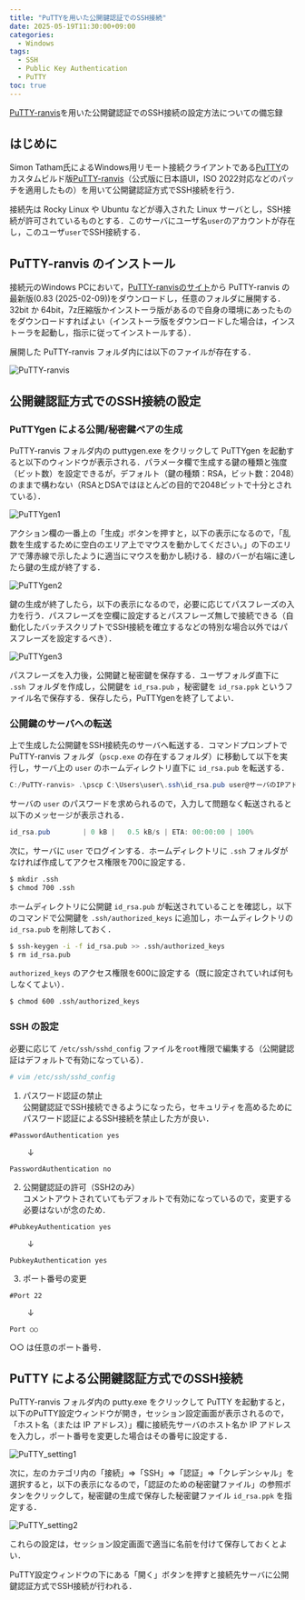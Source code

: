 ```yaml
---
title: "PuTTYを用いた公開鍵認証でのSSH接続"
date: 2025-05-19T11:30:00+09:00
categories:
  - Windows
tags:
  - SSH
  - Public Key Authentication
  - PuTTY
toc: true
---
```


[PuTTY-ranvis](https://www.ranvis.com/putty)を用いた公開鍵認証でのSSH接続の設定方法についての備忘録

## はじめに

Simon Tatham氏によるWindows用リモート接続クライアントである[PuTTY](https://www.chiark.greenend.org.uk/~sgtatham/putty/)のカスタムビルド版[PuTTY-ranvis](https://www.ranvis.com/putty)（公式版に日本語UI，ISO 2022対応などのパッチを適用したもの）を用いて公開鍵認証方式でSSH接続を行う．

接続先は Rocky Linux や Ubuntu などが導入された Linux サーバとし，SSH接続が許可されているものとする．このサーバにユーザ名`user`のアカウントが存在し，このユーザ`user`でSSH接続する．

## PuTTY-ranvis のインストール

接続元のWindows PCにおいて，[PuTTY-ranvisのサイト](https://www.ranvis.com/putty)から PuTTY-ranvis の最新版(0.83 (2025-02-09))をダウンロードし，任意のフォルダに展開する．32bit か 64bit，7z圧縮版かインストーラ版があるので自身の環境にあったものをダウンロードすればよい（インストーラ版をダウンロードした場合は，インストーラを起動し，指示に従ってインストールする）．

展開した PuTTY-ranvis フォルダ内には以下のファイルが存在する．

![PuTTY-ranvis]({{site.baseurl}}/images/PuTTY-ranvis_files.png)

## 公開鍵認証方式でのSSH接続の設定

### PuTTYgen による公開/秘密鍵ペアの生成

PuTTY-ranvis フォルダ内の puttygen.exe をクリックして PuTTYgen を起動すると以下のウィンドウが表示される．パラメータ欄で生成する鍵の種類と強度（ビット数）を設定できるが，デフォルト（鍵の種類：RSA，ビット数：2048）のままで構わない（RSAとDSAではほとんどの目的で2048ビットで十分とされている）．

![PuTTYgen1]({{site.baseurl}}/images/PuTTYgen1.png)

アクション欄の一番上の「生成」ボタンを押すと，以下の表示になるので，「乱数を生成するために空白のエリア上でマウスを動かしてください。」の下のエリアで薄赤線で示したように適当にマウスを動かし続ける．緑のバーが右端に達したら鍵の生成が終了する．

![PuTTYgen2]({{site.baseurl}}/images/PuTTYgen2.png)

鍵の生成が終了したら，以下の表示になるので，必要に応じてパスフレーズの入力を行う．パスフレーズを空欄に設定するとパスフレーズ無しで接続できる（自動化したバッチスクリプトでSSH接続を確立するなどの特別な場合以外ではパスフレーズを設定するべき）．

![PuTTYgen3]({{site.baseurl}}/images/PuTTYgen3.png)

パスフレーズを入力後，公開鍵と秘密鍵を保存する．ユーザフォルダ直下に `.ssh` フォルダを作成し，公開鍵を `id_rsa.pub` ，秘密鍵を `id_rsa.ppk` というファイル名で保存する．保存したら，PuTTYgenを終了してよい．

### 公開鍵のサーバへの転送

上で生成した公開鍵をSSH接続先のサーバへ転送する．コマンドプロンプトでPuTTY-ranvis フォルダ（`pscp.exe` の存在するフォルダ）に移動して以下を実行し，サーバ上の `user` のホームディレクトリ直下に `id_rsa.pub` を転送する．

```powershell
C:/PuTTY-ranvis> .\pscp C:\Users\user\.ssh\id_rsa.pub user@サーバのIPアドレス:
```

サーバの `user` のパスワードを求められるので，入力して問題なく転送されると以下のメッセージが表示される．

```powershell
id_rsa.pub        | 0 kB |   0.5 kB/s | ETA: 00:00:00 | 100%
```

次に，サーバに `user` でログインする．ホームディレクトリに `.ssh` フォルダがなければ作成してアクセス権限を700に設定する．

```bash
$ mkdir .ssh
$ chmod 700 .ssh
```

ホームディレクトリに公開鍵 `id_rsa.pub` が転送されていることを確認し，以下のコマンドで公開鍵を `.ssh/authorized_keys` に追加し，ホームディレクトリの `id_rsa.pub` を削除しておく．

```bash
$ ssh-keygen -i -f id_rsa.pub >> .ssh/authorized_keys
$ rm id_rsa.pub
```

`authorized_keys` のアクセス権限を600に設定する（既に設定されていれば何もしなくてよい）．

```bash
$ chmod 600 .ssh/authorized_keys
```

### SSH の設定

必要に応じて `/etc/ssh/sshd_config` ファイルを`root`権限で編集する（公開鍵認証はデフォルトで有効になっている）．

```bash
# vim /etc/ssh/sshd_config
```

1. パスワード認証の禁止  
公開鍵認証でSSH接続できるようになったら，セキュリティを高めるためにパスワード認証によるSSH接続を禁止した方が良い．

```
#PasswordAuthentication yes
```
&nbsp;&nbsp;&nbsp;&nbsp;&nbsp;&nbsp;&nbsp;&nbsp;↓
```
PasswordAuthentication no
```

2. 公開鍵認証の許可（SSH2のみ）  
コメントアウトされていてもデフォルトで有効になっているので，変更する必要はないが念のため．

```
#PubkeyAuthentication yes
```
&nbsp;&nbsp;&nbsp;&nbsp;&nbsp;&nbsp;&nbsp;&nbsp;↓
```
PubkeyAuthentication yes
```

3. ポート番号の変更  

```
#Port 22
```
&nbsp;&nbsp;&nbsp;&nbsp;&nbsp;&nbsp;&nbsp;&nbsp;↓
```
Port ○○
```
○○ は任意のポート番号．

## PuTTY による公開鍵認証方式でのSSH接続

PuTTY-ranvis フォルダ内の putty.exe をクリックして PuTTY を起動すると，以下のPuTTY設定ウィンドウが開き，セッション設定画面が表示されるので，「ホスト名（または IP アドレス）」欄に接続先サーバのホスト名か IP アドレスを入力し，ポート番号を変更した場合はその番号に設定する．

![PuTTY_setting1]({{site.baseurl}}/images/PuTTY_setting1.png)

次に，左のカテゴリ内の「接続」⇒「SSH」⇒「認証」⇒「クレデンシャル」を選択すると，以下の表示になるので，「認証のための秘密鍵ファイル」の参照ボタンをクリックして，秘密鍵の生成で保存した秘密鍵ファイル `id_rsa.ppk` を指定する．

![PuTTY_setting2]({{site.baseurl}}/images/PuTTY_setting2.png)

これらの設定は，セッション設定画面で適当に名前を付けて保存しておくとよい．

PuTTY設定ウィンドウの下にある「開く」ボタンを押すと接続先サーバに公開鍵認証方式でSSH接続が行われる．